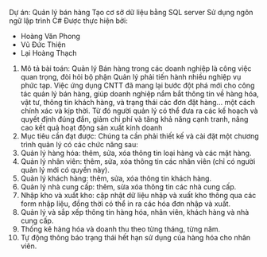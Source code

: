 Dự án: Quản lý bán hàng Tạo cơ sở dữ liệu bằng SQL server Sử dụng ngôn ngữ lập trình C# Được thực hiện bởi: 
-  Hoàng Văn Phong
- Vũ Đức Thiện
- Lại Hoàng Thạch

1.	Mô tả bài toán:
	Quản lý Bán hàng trong các doanh nghiệp là công việc quan trọng, đòi hỏi bộ phận Quản lý phải tiến hành nhiều nghiệp vụ phức tạp.
Việc ứng dụng CNTT đã mang lại bước đột phá mới cho công tác quản lý bán hàng, giúp doanh nghiệp nắm bắt thông tin về hàng hóa, vật tư, thông tin khách hàng, và trạng thái các đơn đặt hàng... một cách chính xác và kịp thời. Từ đó người quản lý có thể đưa ra các kế hoạch và quyết định đúng đắn, giảm chi phí và tăng khả năng cạnh tranh, nâng cao kết quả hoạt động sản xuất kinh doanh
2.	Mục tiêu cần đạt được:
Chúng ta cần phải thiết kế và cài đặt một chương trình quản lý có các chức năng sau:
1.	Quản lý hàng hóa: thêm, sửa, xóa thông tin loại hàng và các mặt hàng.
2.	Quản lý nhân viên: thêm, sửa, xóa thông tin các nhân viên (chỉ có người quản lý mới có quyền này).
3.	Quản lý khách hàng: thêm, sửa, xóa thông tin khách hàng.
4.	Quản lý nhà cung cấp: thêm, sừa xóa thông tin các nhà cung cấp.
5.	Nhập kho và xuất kho: cập nhật dữ liệu nhập và xuất kho thông qua các form nhập liệu, đồng thời có thể in ra các hóa đơn nhập và xuất.
6.	Quản lý và sắp xếp thông tin hàng hóa, nhân viên, khách hàng và nhà cung cấp.
7.	Thống kê hàng hóa và doanh thu theo từng tháng, từng năm.
8.	Tự động thông báo trạng thái hết hạn sử dụng của hàng hóa cho nhân viên.
